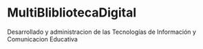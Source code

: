 # MultiBlibliotecaDigital
Desarrollado y administracion de las Tecnologías de Información y Comunicacion Educativa
